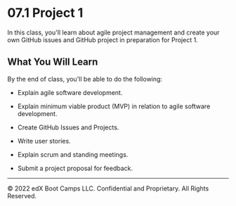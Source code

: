 # 07.1 Project 1
In this class, you'll learn about agile project management and create your own GitHub issues and GitHub project in preparation for Project 1.

## What You Will Learn
By the end of class, you'll be able to do the following:

* Explain agile software development.

* Explain minimum viable product (MVP) in relation to agile software development.

* Create GitHub Issues and Projects.

* Write user stories.

* Explain scrum and standing meetings.

* Submit a project proposal for feedback.

---
© 2022 edX Boot Camps LLC. Confidential and Proprietary. All Rights Reserved.
